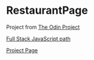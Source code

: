# RestaurantPage

Project from [The Odin Project](https://www.theodinproject.com)  

[Full Stack JavaScript path](https://www.theodinproject.com/paths/full-stack-javascript/courses/javascript)

[Project Page](https://www.theodinproject.com/paths/full-stack-javascript/courses/javascript/lessons/restaurant-page)